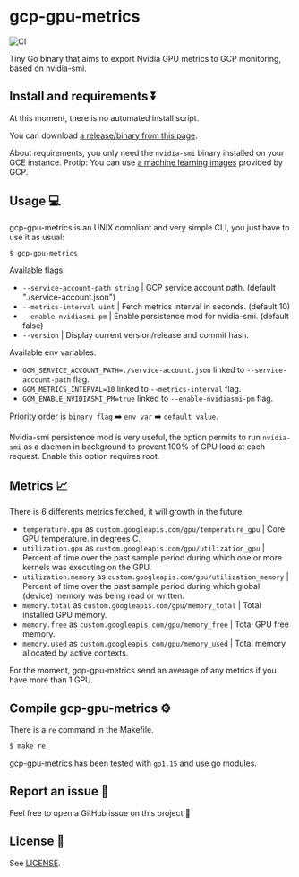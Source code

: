 # gcp-gpu-metrics

![CI](https://github.com/instadeepai/gcp-gpu-metrics/workflows/CI/badge.svg?branch=master)

Tiny Go binary that aims to export Nvidia GPU metrics to GCP monitoring, based on nvidia-smi.

## Install and requirements ⏬

At this moment, there is no automated install script.

You can download [a release/binary from this page](https://github.com/instadeepai/gcp-gpu-metrics/releases).

About requirements, you only need the `nvidia-smi` binary installed on your GCE instance. 
Protip: You can use [a machine learning images](https://cloud.google.com/ai-platform/deep-learning-vm/docs/images) provided by GCP.

## Usage 💻

gcp-gpu-metrics is an UNIX compliant and very simple CLI, you just have to use it as usual:

```bash
$ gcp-gpu-metrics
```

Available flags:

* `--service-account-path string` | GCP service account path. (default "./service-account.json")
* `--metrics-interval uint` | Fetch metrics interval in seconds. (default 10)
* `--enable-nvidiasmi-pm` | Enable persistence mod for nvidia-smi. (default false)
* `--version` | Display current version/release and commit hash.

Available env variables:
* `GGM_SERVICE_ACCOUNT_PATH=./service-account.json` linked to `--service-account-path` flag.
* `GGM_METRICS_INTERVAL=10` linked to `--metrics-interval` flag.
* `GGM_ENABLE_NVIDIASMI_PM=true` linked to `--enable-nvidiasmi-pm` flag.

Priority order is `binary flag` ➡️ `env var` ➡️ `default value`.

Nvidia-smi persistence mod is very useful, the option permits to run `nvidia-smi` as a daemon in background to prevent 100% of GPU load at each request. Enable this option requires root.

## Metrics 📈

There is 6 differents metrics fetched, it will growth in the future.

* `temperature.gpu` as `custom.googleapis.com/gpu/temperature_gpu` | Core GPU temperature. in degrees C.
* `utilization.gpu` as `custom.googleapis.com/gpu/utilization_gpu` | Percent of time over the past sample period during which one or more kernels was executing on the GPU.
* `utilization.memory` as `custom.googleapis.com/gpu/utilization_memory` | Percent of time over the past sample period during which global (device) memory was being read or written.
* `memory.total` as `custom.googleapis.com/gpu/memory_total` | Total installed GPU memory.
* `memory.free` as `custom.googleapis.com/gpu/memory_free` | Total GPU free memory.
* `memory.used` as `custom.googleapis.com/gpu/memory_used` | Total memory allocated by active contexts.

For the moment, gcp-gpu-metrics send an average of any metrics if you have more than 1 GPU.

## Compile gcp-gpu-metrics ⚙

There is a `re` command in the Makefile.

```bash
$ make re
```

gcp-gpu-metrics has been tested with `go1.15` and use go modules.

## Report an issue 📢

Feel free to open a GitHub issue on this project 🚀

## License 🔑

See [LICENSE](LICENSE).
